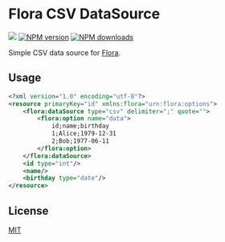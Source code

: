 # Flora CSV DataSource

![](https://github.com/florajs/datasource-csv/workflows/ci/badge.svg)
[![NPM version](https://img.shields.io/npm/v/flora-csv.svg?style=flat)](https://www.npmjs.com/package/flora-csv)
[![NPM downloads](https://img.shields.io/npm/dm/flora-csv.svg?style=flat)](https://www.npmjs.com/package/flora-csv)

Simple CSV data source for [Flora](https://github.com/florajs/flora).

## Usage

```xml
<?xml version="1.0" encoding="utf-8"?>
<resource primaryKey="id" xmlns:flora="urn:flora:options">
    <flora:dataSource type="csv" delimiter=";" quote="">
        <flora:option name="data">
            id;name;birthday
            1;Alice;1979-12-31
            2;Bob;1977-06-11
        </flora:option>
    </flora:dataSource>
    <id type="int"/>
    <name/>
    <birthday type="date"/>
</resource>
```

## License

[MIT](LICENSE)
